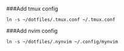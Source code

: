 ###Add tmux config
```
ln -s ~/dotfiles/.tmux.conf ~/.tmux.conf
```

###Add nvim config
```
ln -s ~/dotfiles/.nynvim ~/.config/mynvim
```
